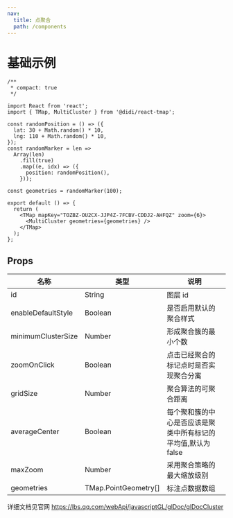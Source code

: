 ```yaml
---
nav:
  title: 点聚合
  path: /components
---
```


# 基础示例

```tsx
/**
 * compact: true
 */

import React from 'react';
import { TMap, MultiCluster } from '@didi/react-tmap';

const randomPosition = () => ({
  lat: 30 + Math.random() * 10,
  lng: 110 + Math.random() * 10,
});
const randomMarker = len =>
  Array(len)
    .fill(true)
    .map((e, idx) => ({
      position: randomPosition(),
    }));

const geometries = randomMarker(100);

export default () => {
  return (
    <TMap mapKey="TOZBZ-OU2CX-JJP4Z-7FCBV-CDDJ2-AHFQZ" zoom={6}>
      <MultiCluster geometries={geometries} />
    </TMap>
  );
};
```

## Props

| 名称               | 类型                 | 说明                                                          |
| ------------------ | -------------------- | ------------------------------------------------------------- |
| id                 | String               | 图层 id                                                       |
| enableDefaultStyle | Boolean              | 是否启用默认的聚合样式                                        |
| minimumClusterSize | Number               | 形成聚合簇的最小个数                                          |
| zoomOnClick        | Boolean              | 点击已经聚合的标记点时是否实现聚合分离                        |
| gridSize           | Number               | 聚合算法的可聚合距离                                          |
| averageCenter      | Boolean              | 每个聚和簇的中心是否应该是聚类中所有标记的平均值,默认为 false |
| maxZoom            | Number               | 采用聚合策略的最大缩放级别                                    |
| geometries         | TMap.PointGeometry[] | 标注点数据数组                                                |

详细文档见官网 https://lbs.qq.com/webApi/javascriptGL/glDoc/glDocCluster
